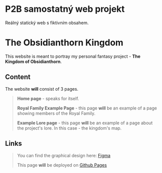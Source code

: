# P2B samostatný web projekt
Reálný statický web s fiktivním obsahem.

# The Obsidianthorn Kingdom
This website is meant to portray my personal fantasy project - __The Kingdom of Obsidianthorn__.

## Content
The website **will** consist of 3 pages.
> __Home page__ - speaks for itself.
> 
> __Royal Family Example Page__ - this page **will** be an example of a page showing members of the Royal Family.
> 
> __Example Lore page__ - this page **will** be an example of a page about the project's lore. In this case - the kingdom's map.
> 

## Links
> You can find the graphical design here: [Figma](https://www.figma.com/file/AzIwFx8YGn4u2JNtenozYk/Main-Page?type=design&node-id=0%3A1&mode=design&t=PSMc8oSMuAVuHmLk-1)
> 
> This page **will** be deployed on [Github Pages](#)

